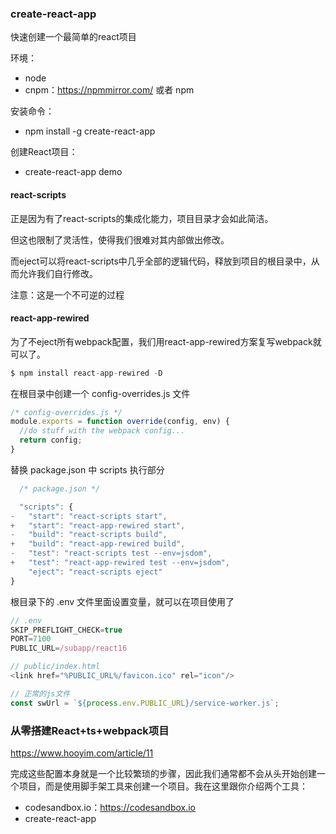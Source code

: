 ### create-react-app

快速创建一个最简单的react项目

环境：
- node 
- cnpm：https://npmmirror.com/  或者 npm

安装命令：
- npm install -g create-react-app

创建React项目：
- create-react-app demo

#### react-scripts

正是因为有了react-scripts的集成化能力，项目目录才会如此简洁。

但这也限制了灵活性，使得我们很难对其内部做出修改。

而eject可以将react-scripts中几乎全部的逻辑代码，释放到项目的根目录中，从而允许我们自行修改。

注意：这是一个不可逆的过程


#### react-app-rewired

为了不eject所有webpack配置，我们用react-app-rewired方案复写webpack就可以了。

```js
$ npm install react-app-rewired -D
```

在根目录中创建一个 config-overrides.js 文件

```js
/* config-overrides.js */
module.exports = function override(config, env) {
  //do stuff with the webpack config...
  return config;
}
```

替换 package.json 中 scripts 执行部分

```js
  /* package.json */

  "scripts": {
-   "start": "react-scripts start",
+   "start": "react-app-rewired start",
-   "build": "react-scripts build",
+   "build": "react-app-rewired build",
-   "test": "react-scripts test --env=jsdom",
+   "test": "react-app-rewired test --env=jsdom",
    "eject": "react-scripts eject"
}
```

根目录下的 .env 文件里面设置变量，就可以在项目使用了

```js
// .env
SKIP_PREFLIGHT_CHECK=true
PORT=7100
PUBLIC_URL=/subapp/react16
```

```js
// public/index.html
<link href="%PUBLIC_URL%/favicon.ico" rel="icon"/>
```
```js
// 正常的js文件
const swUrl = `${process.env.PUBLIC_URL}/service-worker.js`;
```

### 从零搭建React+ts+webpack项目

https://www.hooyim.com/article/11

完成这些配置本身就是一个比较繁琐的步骤，因此我们通常都不会从头开始创建一个项目，而是使用脚手架工具来创建一个项目。我在这里跟你介绍两个工具：
- codesandbox.io：https://codesandbox.io
- create-react-app